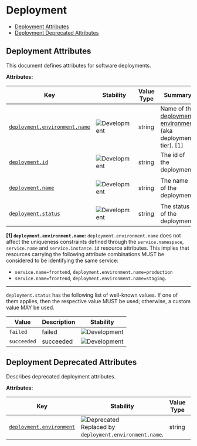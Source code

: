 <!-- NOTE: THIS FILE IS AUTOGENERATED. DO NOT EDIT BY HAND. -->
<!-- see templates/registry/markdown/attribute_namespace.md.j2 -->

# Deployment

- [Deployment Attributes](#deployment-attributes)
- [Deployment Deprecated Attributes](#deployment-deprecated-attributes)

## Deployment Attributes

This document defines attributes for software deployments.

**Attributes:**

| Key | Stability | Value Type | Summary | Example Values |
|---|---|---|---|---|
| <a id="deployment-environment-name" href="#deployment-environment-name">`deployment.environment.name`</a> | ![Development](https://img.shields.io/badge/-development-blue) | string | Name of the [deployment environment](https://wikipedia.org/wiki/Deployment_environment) (aka deployment tier). [1] | `staging`; `production` |
| <a id="deployment-id" href="#deployment-id">`deployment.id`</a> | ![Development](https://img.shields.io/badge/-development-blue) | string | The id of the deployment. | `1208` |
| <a id="deployment-name" href="#deployment-name">`deployment.name`</a> | ![Development](https://img.shields.io/badge/-development-blue) | string | The name of the deployment. | `deploy my app`; `deploy-frontend` |
| <a id="deployment-status" href="#deployment-status">`deployment.status`</a> | ![Development](https://img.shields.io/badge/-development-blue) | string | The status of the deployment. | `failed`; `succeeded` |

**[1] `deployment.environment.name`:** `deployment.environment.name` does not affect the uniqueness constraints defined through
the `service.namespace`, `service.name` and `service.instance.id` resource attributes.
This implies that resources carrying the following attribute combinations MUST be
considered to be identifying the same service:

- `service.name=frontend`, `deployment.environment.name=production`
- `service.name=frontend`, `deployment.environment.name=staging`.

---

`deployment.status` has the following list of well-known values. If one of them applies, then the respective value MUST be used; otherwise, a custom value MAY be used.

| Value  | Description | Stability |
|---|---|---|
| `failed` | failed | ![Development](https://img.shields.io/badge/-development-blue) |
| `succeeded` | succeeded | ![Development](https://img.shields.io/badge/-development-blue) |

## Deployment Deprecated Attributes

Describes deprecated deployment attributes.

**Attributes:**

| Key | Stability | Value Type | Summary | Example Values |
|---|---|---|---|---|
| <a id="deployment-environment" href="#deployment-environment">`deployment.environment`</a> | ![Deprecated](https://img.shields.io/badge/-deprecated-red)<br>Replaced by `deployment.environment.name`. | string | Deprecated, use `deployment.environment.name` instead. | `staging`; `production` |
